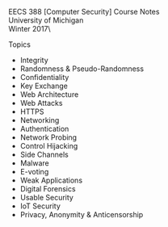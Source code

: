 EECS 388 [Computer Security] Course Notes\
University of Michigan\
Winter 2017\

Topics
- Integrity
- Randomness & Pseudo-Randomness
- Confidentiality
- Key Exchange
- Web Architecture
- Web Attacks
- HTTPS
- Networking
- Authentication
- Network Probing
- Control Hijacking
- Side Channels
- Malware
- E-voting
- Weak Applications
- Digital Forensics
- Usable Security
- IoT Security
- Privacy, Anonymity & Anticensorship

